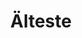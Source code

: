 ---
title: 'Älteste'
icon: 'icon.png'
redirect: '/de/techs/orderby:date/orderdir:asc'

content:
    items: 
        - '@page.children': '/tech'
    order:
        by: date
        dir: asc
    filter:
        published: true
        type: 'tech'
    limit: 4
---